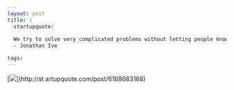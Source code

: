 ```yaml
--- 
layout: post
title: |
  startupquote:
  
  We try to solve very complicated problems without letting people know how complicated the problem was.
  - Jonathan Ive

tags: 
---
```

[![](http://28.media.tumblr.com/tumblr_lm96dkolUd1qz6pqio1_500.png)](http://st
artupquote.com/post/6168683168)

